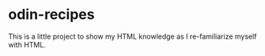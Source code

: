 # odin-recipes
This is a little project to show my HTML knowledge as I re-familiarize myself with HTML.